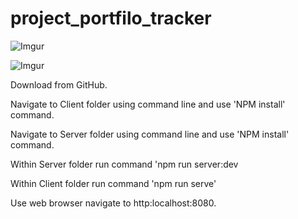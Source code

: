 # project_portfilo_tracker

![Imgur](https://i.imgur.com/Xlbf7KH.jpg)

![Imgur](https://i.imgur.com/58nLDkX.jpg?1)

Download from GitHub.

Navigate to Client folder using command line and use 'NPM install' command.

Navigate to Server folder using command line and use 'NPM install' command.

Within Server folder run command 'npm run server:dev

Within Client folder run command 'npm run serve'

Use web browser navigate to http:localhost:8080.
